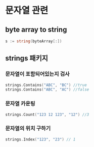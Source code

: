 # 문자열 관련

## byte array to string
```go
s := string(byteArray[:])
```

## strings 패키지

### 문자열이 포함되어있는지 검사
```go
strings.Contains("ABC", "BC") //true
strings.Contains("ABC", "AC") //false
```
### 문자열 카운팅
```go
strings.Count("123 12 123", "12") //3
```

### 문자열의 위치 구하기
```go
strings.Index("123", "23") // 1
```
